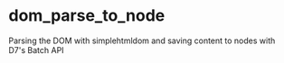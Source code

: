 # dom_parse_to_node
Parsing the DOM with simplehtmldom and saving content to nodes with D7's Batch API
